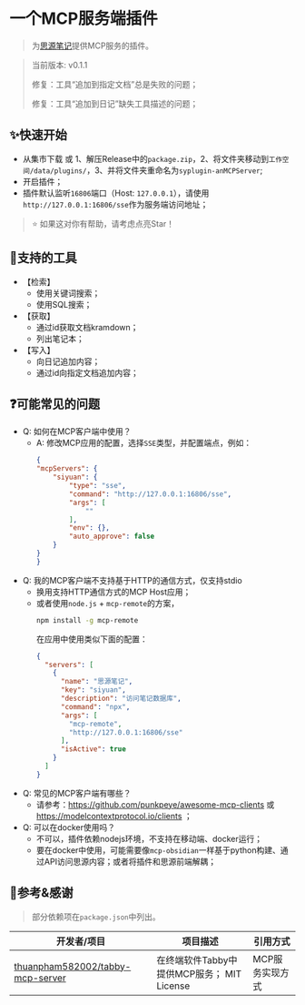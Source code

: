 # 一个MCP服务端插件

> 为[思源笔记](https://github.com/siyuan-note/siyuan)提供MCP服务的插件。

> 当前版本: v0.1.1
>
> 修复：工具“追加到指定文档”总是失败的问题；
>
> 修复：工具“追加到日记”缺失工具描述的问题；

## ✨快速开始

- 从集市下载 或 1、解压Release中的`package.zip`，2、将文件夹移动到`工作空间/data/plugins/`，3、并将文件夹重命名为`syplugin-anMCPServer`;
- 开启插件；
- 插件默认监听`16806`端口（Host: `127.0.0.1`），请使用`http://127.0.0.1:16806/sse`作为服务端访问地址；

> ⭐ 如果这对你有帮助，请考虑点亮Star！

## 🔧支持的工具

- 【检索】
  - 使用关键词搜索；
  - 使用SQL搜索；
- 【获取】
  - 通过id获取文档kramdown；
  - 列出笔记本；
- 【写入】
  - 向日记追加内容；
  - 通过id向指定文档追加内容；

## ❓可能常见的问题

- Q: 如何在MCP客户端中使用？
  - A: 修改MCP应用的配置，选择`SSE`类型，并配置端点，例如：
    ```json
    {
    "mcpServers": {
        "siyuan": {
            "type": "sse",
            "command": "http://127.0.0.1:16806/sse",
            "args": [
                ""
            ],
            "env": {},
            "auto_approve": false
        }
    }
    }
    ```
- Q: 我的MCP客户端不支持基于HTTP的通信方式，仅支持stdio
  - 换用支持HTTP通信方式的MCP Host应用；
  - 或者使用`node.js` + `mcp-remote`的方案，
    ```bash
    npm install -g mcp-remote
    ```
    在应用中使用类似下面的配置：
    ```json
    {
      "servers": [
        {
          "name": "思源笔记",
          "key": "siyuan",
          "description": "访问笔记数据库",
          "command": "npx",
          "args": [
            "mcp-remote",
            "http://127.0.0.1:16806/sse"
          ],
          "isActive": true
        }
      ]
    }
    ```
- Q: 常见的MCP客户端有哪些？
  - 请参考：https://github.com/punkpeye/awesome-mcp-clients 或 https://modelcontextprotocol.io/clients ；
- Q: 可以在docker使用吗？
  - 不可以，插件依赖nodejs环境，不支持在移动端、docker运行；
  - 要在docker中使用，可能需要像`mcp-obsidian`一样基于python构建、通过API访问思源内容；或者将插件和思源前端解耦；

## 🙏参考&感谢

> 部分依赖项在`package.json`中列出。

| 开发者/项目                                                         | 项目描述           | 引用方式         |
|---------------------------------------------------------------------|----------------|--------------|
| [thuanpham582002/tabby-mcp-server](https://github.com/thuanpham582002/tabby-mcp-server) | 在终端软件Tabby中提供MCP服务； MIT License | MCP服务实现方式 |